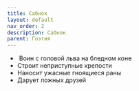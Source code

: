 ```yaml
---
title: Сабнок
layout: default
nav_order: 2
description: Сабнок
parent: Гоэтия
---
```


-  Воин с головой льва на бледном коне
- Строит неприступные крепости
- Наносит ужасные гноящиеся раны
- Дарует ложных друзей
